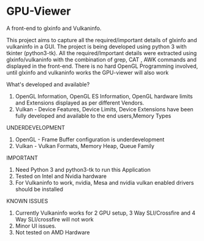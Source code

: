 # GPU-Viewer
A front-end to glxinfo and Vulkaninfo. 

This project aims to capture all the required/important details of glxinfo and vulkaninfo in a GUI. The project is being developed using python 3 with tkinter (python3-tk). All the required/Important details were extracted using glxinfo/vulkaninfo with the combination of grep, CAT , AWK commands and displayed in the front-end. There is no hard OpenGL Programming involved, until glxinfo and vulkaninfo works the GPU-viewer will also work

What's developed and available?

1. OpenGL Information, OpenGL ES Information, OpenGL hardware limits and Extensions displayed as per different Vendors.
2. Vulkan - Device Features, Device Limits, Device Extensions have been fully developed and available to the end users,Memory Types


UNDERDEVELOPMENT

1. OpenGL - Frame Buffer configuration is underdevelopment
2. Vulkan - Vulkan Formats, Memory Heap, Queue Family

IMPORTANT

1. Need Python 3 and python3-tk to run this Application
2. Tested on Intel and Nvidia hardware
3. For Vulkaninfo to work, nvidia, Mesa and nvidia vulkan enabled drivers should be installed

KNOWN ISSUES

1. Currently Vulkaninfo works for 2 GPU setup, 3 Way SLI/Crossfire and 4 Way SLI/crossfire will not work
2. Minor UI issues.
3. Not tested on AMD Hardware
